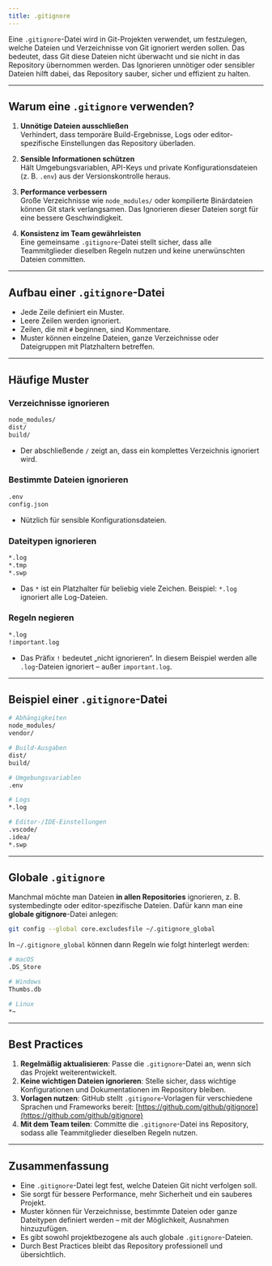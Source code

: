 ```yaml
---
title: .gitignore
---
```


Eine `.gitignore`-Datei wird in Git-Projekten verwendet, um festzulegen, welche Dateien und Verzeichnisse von Git ignoriert werden sollen. Das bedeutet, dass Git diese Dateien nicht überwacht und sie nicht in das Repository übernommen werden. Das Ignorieren unnötiger oder sensibler Dateien hilft dabei, das Repository sauber, sicher und effizient zu halten.

---

## Warum eine `.gitignore` verwenden?

1. **Unnötige Dateien ausschließen**  
   Verhindert, dass temporäre Build-Ergebnisse, Logs oder editor-spezifische Einstellungen das Repository überladen.

2. **Sensible Informationen schützen**  
   Hält Umgebungsvariablen, API-Keys und private Konfigurationsdateien (z. B. `.env`) aus der Versionskontrolle heraus.

3. **Performance verbessern**  
   Große Verzeichnisse wie `node_modules/` oder kompilierte Binärdateien können Git stark verlangsamen. Das Ignorieren dieser Dateien sorgt für eine bessere Geschwindigkeit.

4. **Konsistenz im Team gewährleisten**  
   Eine gemeinsame `.gitignore`-Datei stellt sicher, dass alle Teammitglieder dieselben Regeln nutzen und keine unerwünschten Dateien committen.

---

## Aufbau einer `.gitignore`-Datei

- Jede Zeile definiert ein Muster.
- Leere Zeilen werden ignoriert.
- Zeilen, die mit `#` beginnen, sind Kommentare.
- Muster können einzelne Dateien, ganze Verzeichnisse oder Dateigruppen mit Platzhaltern betreffen.

---

## Häufige Muster

### Verzeichnisse ignorieren

```bash
node_modules/
dist/
build/
```

* Der abschließende `/` zeigt an, dass ein komplettes Verzeichnis ignoriert wird.

### Bestimmte Dateien ignorieren

```bash
.env
config.json
```

* Nützlich für sensible Konfigurationsdateien.

### Dateitypen ignorieren

```bash
*.log
*.tmp
*.swp
```

* Das `*` ist ein Platzhalter für beliebig viele Zeichen.
  Beispiel: `*.log` ignoriert alle Log-Dateien.

### Regeln negieren

```bash
*.log
!important.log
```

* Das Präfix `!` bedeutet „nicht ignorieren“.
  In diesem Beispiel werden alle `.log`-Dateien ignoriert – außer `important.log`.

---

## Beispiel einer `.gitignore`-Datei

```bash
# Abhängigkeiten
node_modules/
vendor/

# Build-Ausgaben
dist/
build/

# Umgebungsvariablen
.env

# Logs
*.log

# Editor-/IDE-Einstellungen
.vscode/
.idea/
*.swp
```

---

## Globale `.gitignore`

Manchmal möchte man Dateien **in allen Repositories** ignorieren, z. B. systembedingte oder editor-spezifische Dateien.
Dafür kann man eine **globale gitignore**-Datei anlegen:

```bash
git config --global core.excludesfile ~/.gitignore_global
```

In `~/.gitignore_global` können dann Regeln wie folgt hinterlegt werden:

```bash
# macOS
.DS_Store

# Windows
Thumbs.db

# Linux
*~
```

---

## Best Practices

1. **Regelmäßig aktualisieren**: Passe die `.gitignore`-Datei an, wenn sich das Projekt weiterentwickelt.
2. **Keine wichtigen Dateien ignorieren**: Stelle sicher, dass wichtige Konfigurationen und Dokumentationen im Repository bleiben.
3. **Vorlagen nutzen**: GitHub stellt `.gitignore`-Vorlagen für verschiedene Sprachen und Frameworks bereit:
   [https://github.com/github/gitignore](https://github.com/github/gitignore)
4. **Mit dem Team teilen**: Committe die `.gitignore`-Datei ins Repository, sodass alle Teammitglieder dieselben Regeln nutzen.

---

## Zusammenfassung

* Eine `.gitignore`-Datei legt fest, welche Dateien Git nicht verfolgen soll.
* Sie sorgt für bessere Performance, mehr Sicherheit und ein sauberes Projekt.
* Muster können für Verzeichnisse, bestimmte Dateien oder ganze Dateitypen definiert werden – mit der Möglichkeit, Ausnahmen hinzuzufügen.
* Es gibt sowohl projektbezogene als auch globale `.gitignore`-Dateien.
* Durch Best Practices bleibt das Repository professionell und übersichtlich.
